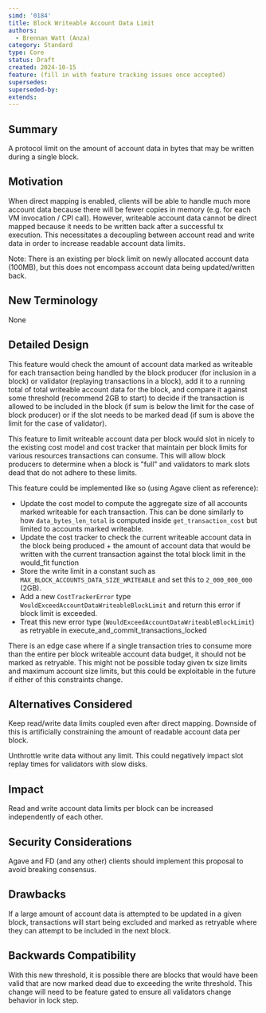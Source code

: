 ```yaml
---
simd: '0184'
title: Block Writeable Account Data Limit
authors:
  - Brennan Watt (Anza)
category: Standard
type: Core
status: Draft
created: 2024-10-15
feature: (fill in with feature tracking issues once accepted)
supersedes:
superseded-by:
extends:
---
```


## Summary

A protocol limit on the amount of account data in bytes that may be written
during a single block.

## Motivation

When direct mapping is enabled, clients will be able to handle much more account
data because there will be fewer copies in memory (e.g. for each VM invocation /
CPI call). However, writeable account data cannot be direct mapped because it
needs to be written back after a successful tx execution. This necessitates a
decoupling between account read and write data in order to increase readable
account data limits.

Note: There is an existing per block limit on newly allocated account data
(100MB), but this does not encompass account data being updated/written back.

## New Terminology

None

## Detailed Design

This feature would check the amount of account data marked as writeable for each
transaction being handled by the block producer (for inclusion in a block) or
validator (replaying transactions in a block), add it to a running total of
total writeable account data for the block, and compare it against some
threshold (recommend 2GB to start) to decide if the transaction is allowed to be
included in the block (if sum is below the limit for the case of block producer)
or if the slot needs to be marked dead (if sum is above the limit for the case
of validator).

This feature to limit writeable account data per block would slot in nicely to
the existing cost model and cost tracker that maintain per block limits for
various resources transactions can consume. This will allow block producers to
determine when a block is "full" and validators to mark slots dead that do not
adhere to these limits.

This feature could be implemented like so (using Agave client as reference):
- Update the cost model to compute the aggregate size of all accounts marked
  writeable for each transaction. This can be done similarly to how
  `data_bytes_len_total` is computed inside `get_transaction_cost` but limited
  to accounts marked writeable.
- Update the cost tracker to check the current writeable account data in the
  block being produced + the amount of account data that would be written with
  the current transaction against the total block limit in the would_fit
  function
- Store the write limit in a constant such as
  `MAX_BLOCK_ACCOUNTS_DATA_SIZE_WRITEABLE` and set this to `2_000_000_000`
  (2GB).
- Add a new `CostTrackerError` type `WouldExceedAccountDataWriteableBlockLimit`
  and return this error if block limit is exceeded.
- Treat this new error type (`WouldExceedAccountDataWriteableBlockLimit`) as
  retryable in execute_and_commit_transactions_locked

There is an edge case where if a single transaction tries to consume more than
the entire per block writeable account data budget, it should not be marked as
retryable. This might not be possible today given tx size limits and maximum
account size limits, but this could be exploitable in the future if either of
this constraints change.

## Alternatives Considered

Keep read/write data limits coupled even after direct mapping. Downside of this
is artificially constraining the amount of readable account data per block.

Unthrottle write data without any limit. This could negatively impact slot
replay times for validators with slow disks.

## Impact

Read and write account data limits per block can be increased independently of
each other.

## Security Considerations

Agave and FD (and any other) clients should implement this proposal to avoid
breaking consensus.

## Drawbacks

If a large amount of account data is attempted to be updated in a given block,
transactions will start being excluded and marked as retryable where they can
attempt to be included in the next block.

## Backwards Compatibility

With this new threshold, it is possible there are blocks that would have been
valid that are now marked dead due to exceeding the write threshold. This change
will need to be feature gated to ensure all validators change behavior in lock
step.

